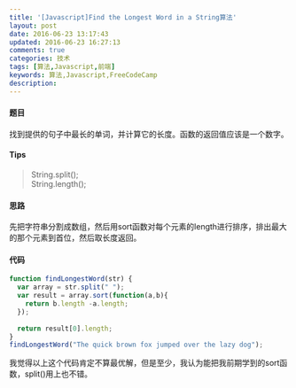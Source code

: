 ```yaml
---
title: '[Javascript]Find the Longest Word in a String算法'
layout: post
date: 2016-06-23 13:17:43
updated: 2016-06-23 16:27:13
comments: true
categories: 技术
tags: [算法,Javascript,前端]
keywords: 算法,Javascript,FreeCodeCamp
description: 
---
```



#### 题目
找到提供的句子中最长的单词，并计算它的长度。函数的返回值应该是一个数字。

#### Tips
>String.split(); <br />
>String.length();

#### 思路
先把字符串分割成数组，然后用sort函数对每个元素的length进行排序，排出最大的那个元素到首位，然后取长度返回。

#### 代码
```javascript
function findLongestWord(str) {
  var array = str.split(" ");
  var result = array.sort(function(a,b){
    return b.length -a.length;
  });
  
  return result[0].length;
}
findLongestWord("The quick brown fox jumped over the lazy dog");
```
我觉得以上这个代码肯定不算最优解，但是至少，我认为能把我前期学到的sort函数，split()用上也不错。
